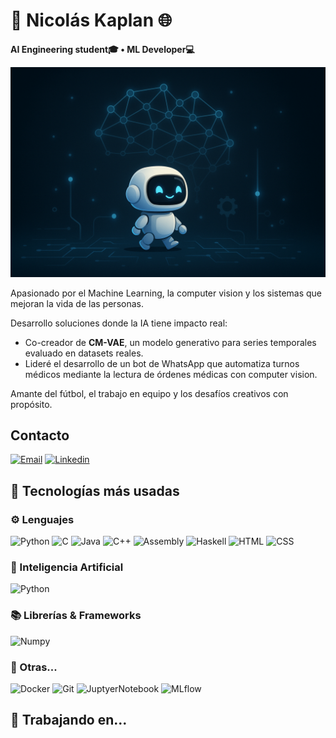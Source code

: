   # 🤖 Nicolás Kaplan 🌐

**AI Engineering student🎓 • ML Developer💻** 

![Banner animado](./imagenes/banner.png)
</p>

Apasionado por el Machine Learning, la computer vision y los sistemas que mejoran la vida de las personas.

Desarrollo soluciones donde la IA tiene impacto real:
- Co-creador de **CM-VAE**, un modelo generativo para series temporales evaluado en datasets reales.
- Lideré el desarrollo de un bot de WhatsApp que automatiza turnos médicos mediante la lectura de órdenes médicas con computer vision.

Amante del fútbol, el trabajo en equipo y los desafíos creativos con propósito.
## Contacto

[![Email](https://img.shields.io/badge/Mail-D14836?style=for-the-badge&logo=gmail&logoColor=white)](mailto:nicokaplan2005@gmail.com)
[![Linkedin](https://img.shields.io/badge/website-000000?style=for-the-badge&logo=About.me&logoColor=white)](www.linkedin.com/in/nicokaplan)


## 🚀 Tecnologías más usadas

### ⚙️ Lenguajes
![Python](https://img.shields.io/badge/Python-FFD43B?style=for-the-badge&logo=python&logoColor=306998)
![C](https://img.shields.io/badge/C-00599C?style=for-the-badge&logo=c&logoColor=white)
![Java](https://img.shields.io/badge/Java-ED8B00?style=for-the-badge&logo=java&logoColor=white)
![C++](https://img.shields.io/badge/C%23-239120?style=for-the-badge&logo=c-sharp&logoColor=white)
![Assembly](https://img.shields.io/badge/C%23-239120?style=for-the-badge&logo=c-sharp&logoColor=white)
![Haskell](https://img.shields.io/badge/Haskell-purple?style=for-the-badge&logo=Haskell)
![HTML](https://img.shields.io/badge/HTML-E34F26?style=for-the-badge&logo=html&logoColor=white)
![CSS](https://img.shields.io/badge/CSS-1572B6?style=for-the-badge&logo=css&logoColor=white)

### 🤖 Inteligencia Artificial
![Python](https://img.shields.io/badge/Python-FFD43B?style=for-the-badge&logo=python&logoColor=306998)

### 📚  Librerías & Frameworks 

![Numpy](https://img.shields.io/badge/OpenGL-FFFFFF?style=for-the-badge&logo=opengl)

### 🔧 Otras...

![Docker](https://img.shields.io/badge/Docker-2CA5E0?style=for-the-badge&logo=docker&logoColor=white)
![Git](https://img.shields.io/badge/MRTK-512BD4?style=for-the-badge&color=%231C1E20)
![JuptyerNotebook](https://img.shields.io/badge/MRTK-512BD4?style=for-the-badge&color=%231C1E20)
![MLflow](https://img.shields.io/badge/MRTK-512BD4?style=for-the-badge&color=%231C1E20)



## 📌 Trabajando en...
<!--
**Nicokaplan2005/Nicokaplan2005** is a ✨ _special_ ✨ repository because its `README.md` (this file) appears on your GitHub profile.

Here are some ideas to get you started:

- 🔭 I’m currently working on ...
- 🌱 I’m currently learning ...
- 👯 I’m looking to collaborate on ...
- 🤔 I’m looking for help with ...
- 💬 Ask me about ...
- 📫 How to reach me: ...
- 😄 Pronouns: ...
- ⚡ Fun fact: ...
-->

